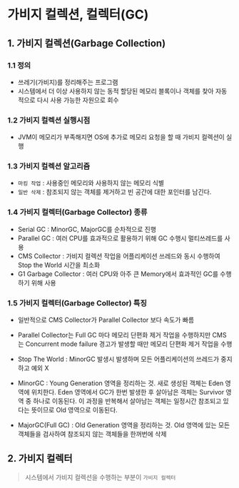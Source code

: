 # 가비지 컬렉션, 컬렉터(GC)

## 1. 가비지 컬렉션(Garbage Collection)

### 1.1 정의

- 쓰레기(가비지)를 정리해주는 프로그램
- 시스템에서 더 이상 사용하지 않는 동적 할당된 메모리 블록이나 객체를 찾아 자동적으로 다시 사용 가능한 자원으로 회수

 ### 1.2 가비지 컬렉션 실행시점

- JVM이 메모리가 부족해지면 OS에 추가로 메모리 요청을 할 때 가비지 컬렉션이 실행

 ### 1.3 가비지 컬렉션 알고리즘

- `마킹 작업` : 사용중인 메모리와 사용하지 않는 메모리 식별
- `일반 삭제` : 참조되지 않는 객체를 제거하고 빈 공간에 대한 포인터를 남긴다.

### 1.4 가비지 컬렉터(Garbage Collector) 종류

- Serial GC : MinorGC, MajorGC를 순차적으로 진행
- Parallel GC : 여러 CPU를 효과적으로 활용하기 위해 GC 수행시 멀티쓰레드를 사용
- CMS Collector : 가비지 컬렉션 작업을 어플리케이션 쓰레드와 동시 수행하여 Stop the World 시간을 최소화
- G1 Garbage Collector : 여러 CPU와 아주 큰 Memory에서 효과적인 GC를 수행하기 위해 사용

 ### 1.5 가비지 컬렉터(Garbage Collector) 특징

- 일반적으로 CMS Collector가 Parallel Collector 보다 속도가 빠름

- Parallel Collector는 Full GC 마다 메모리 단편화 제거 작업을 수행하지만 CMS는 Concurrent mode failure 경고가 발생할 때만 메모리 단편화 제거 작업을 수행

- Stop The World : MinorGC 발생시 발생하며 모든 어플리케이션의 쓰레드가 중지하고 예외 X

- MinorGC : Young Generation 영역을 정리하는 것. 새로 생성된 객체는 Eden 영역에 위치한다. Eden 영역에서 GC가 한번 발생한 후 살아남은 객체는 Survivor 영역 중 하나로 이동된다. 이 과정을 반복해서 살아남는 객체는 일정시간 참조되고 있다는 뜻이므로 Old 영역으로 이동된다.

- MajorGC(Full GC) : Old Generation 영역을 정리하는 것. Old 영역에 있는 모든 객체들을 검사하여 참조되지 않는 객체들을 한꺼번에 삭제

## 2. 가비지 컬렉터

> 시스템에서 가비지 컬렉션을 수행하는 부분이 `가비지 컬렉터`

